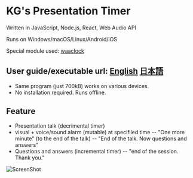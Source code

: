 # KG's Presentation Timer

Written in JavaScript, Node.js, React, Web Audio API

Runs on Windows/macOS/Linux/Android/iOS

Special module used: [waaclock](https://www.npmjs.com/package/waaclock)

## User guide/executable url:  [English](https://goto920.github.io/demos/presentimer/)   [日本語](https://goto920.github.io/demos/presentimer/index-jp.html)

- Same program (just 700kB) works on various devices.
- No installation required. Runs offline.

## Feature

- Presentation talk (decrimental timer) 
- visual + voice/sound alarm (mutable) at specifiled time
-- "One more minute" (to the end of the talk)
-- "End of the talk. Now questions and answers"
- Questions and answers (incremental timer)
-- "end of the session. Thank you."

![ScreenShot](https://goto920.github.io/demos/presentimer/presentimer.png)
